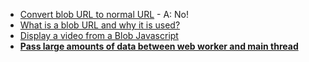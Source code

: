 

- [Convert blob URL to normal URL](https://stackoverflow.com/questions/14952052/convert-blob-url-to-normal-url) - A: No!
- [What is a blob URL and why it is used?](https://stackoverflow.com/questions/30864573/what-is-a-blob-url-and-why-it-is-used)
- [Display a video from a Blob Javascript](https://stackoverflow.com/questions/14317179/display-a-video-from-a-blob-javascript)
- [**Pass large amounts of data between web worker and main thread**](https://stackoverflow.com/questions/12746053/pass-large-amounts-of-data-between-web-worker-and-main-thread/27242554#27242554)






